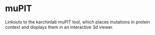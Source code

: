 # muPIT

Linkouts to the karchinlab muPIT tool, which places mutations in protein context
 and displays them in an interactive 3d viewer.
